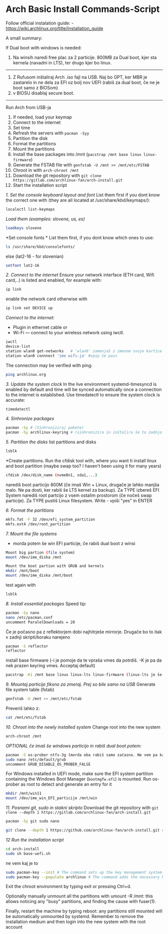 # Arch Basic Install Commands-Script

Follow official instalation guide: - https://wiki.archlinux.org/title/Installation_guide

A small summary:

If Dual boot with windows is needed:
1. Na winsih naredi free plac za 2 particije. 800MB za Dual boot, kjer sta kernela (navadni in LTS), ter drugo kjer bo linux.
----
1. Z Rufusom inštaliraj Arch .iso fajl na USB. Naj bo GPT, ker MBR je zastarelo in ne dela za EFI oz bolj nov UEFI (rabiš za dual boot, če ne je boot samo z BIOSom)
2. v BIOSU disablaj secure boot.
----
Run Arch from USB-ja
1. If needed, load your keymap
2. Connect to the internet
3. Set time
4. Refresh the servers with `pacman -Syy`
5. Partition the disk
6. Format the partitions
7. Mount the partitions
8. Install the base packages into /mnt (`pacstrap /mnt base linux linux-firmware`)
9. Generate the FSTAB file with `genfstab -U /mnt >> /mnt/etc/FSTAB`
10. Chroot in with `arch-chroot /mnt`
11. Download the git repository with `git clone https://gitlab.com/archlinux-fan/arch-install.git`
12. Start the installation script





*1. Set the console keyboard layout and font*
List them first if you dont know the correct one with (they are all located at /usr/share/kbd/keymaps/):
```Bash
localectl list-keymaps
```

*Load them (examples: slovene, us, es)*
```Bash
loadkeys slovene
```


*Set console fonts *
List them first, if you dont know which ones to use:
```Bash
ls /usr/share/kbd/consolefonts/
```
else (lat2-16 - for slovenian)
```Bash
setfont lat2-16
```

*2. Connect to the internet*
Ensure your network interface (ETH card, Wifi card,..) is listed and enabled, for example with:
```Bash
ip link
```
enable the network card otherwise with 
```Bash
ip link set DEVICE up
```

*Connect to the internet:*
- Plugin in ethernet cable or
- Wi-Fi — connect to your wireless network using iwctl.
```Bash
iwctl
device-list
station wlan0 get-networks   # 'wlan0' zamenjaš z imenom svoje kartice 
station wlan0 connnect 'ime wifi-ja' #vpip še pass
```

The connection may be verified with ping:
```Bash
ping archlinux.org
```

*3. Update the system clock*
In the live environment systemd-timesyncd is enabled by default and time will be synced automatically once a connection to the internet is established.
Use timedatectl to ensure the system clock is accurate:
```Bash
timedatectl
```


*4. Sinhronize packages*
```Bash
pacman -Sy # (Sinhroniziraj pakete)
pacman -Sy archlinux-keyring # (sinhronizira in inštalira še to zadnjo verzijo, ampak najbrš je itak že na USB nova zadnja)
```


*5. Partition the disks*
list partitions and disks
```Bash
lsblk
```

*Create partitions. Run the cfdisk tool with, where you want ti install linux and boot partition (maybe swap too? I haven't been using it for many years)
```Bash
cfdisk /dev/disk_name (nvme0n1, sda1,...)
```

narediš boot particijo 800M (če imaš Win + Linux, drugače je lahko manjša malo. Ne pa dosti, ker rabiš še LTS kernel za backup). Za TYPE izbereš EFI System
narediš root partcijo z vsem ostalim prostorom (če nočeš swap particije). Za TYPE pustiš Linux filesystem.
Write - vpiši "yes" in ENTER

*6. Format the partitions*
```Bash
mkfs.fat -F 32 /dev/efi_system_partition
mkfs.ext4 /dev/root_partition
```

*7. Mount the file systems*
 + morda potem še win EFI particije, če rabiš dual boot z winsi
```Bash
Mount big partion (file system)
mount /dev/ime_diska /mnt

Mount the boot partion with GRUB and kernels
mkdir /mnt/boot
mount /dev/ime_diska /mnt/boot
```
test again with
```Bash
lsblk
```

*8. Install essential packages*
Speed tip:
```Bash
pacman -Sy nano
nano /etc/pacman.conf
uncomment ParalelDownloads = 20
```

Če je počasno pa z reflektorjem dobi najhitrješe mirrorje. Drugače bo to itak v zadnji skripti/koraku narejeno
```Bash
pacman -S reflector
reflector
```

install base firmware (-i je pomoje da te vpraša vmes da potrdiš. -K je pa da nek prazen keyring vmes. Acceptaj default)
```Bash
pacstrap -Ki /mnt base linux linux-lts linux-firmware (linux-lts je še drugi kernel zraven z long term support (bolj stabilen). Če je z enim nekaj narobe zalaufaš drugega potem na začetku pri izbiri v GRUB)
```


*9. Mountaj particije fiksno za zmeraj. Prej so bile samo na USB*
Generate file system table (fstab)
```Bash
genfstab -U /mnt >> /mnt/etc/fstab
```
Preveriš lahko z:
```Bash
cat /mnt/etc/fstab
```


*10. Chroot into the newly installed system*
Change root into the new system
```Bash
arch-chroot /mnt
```


*OPTIONAL če imaš še windows particijo in rabiš dual boot potem:*
```Bash
pacman -S os-prober ntfs-3g (morda oba rabiš samo začasno. Ne vem pa kaj je pol ko se kernel updata)
sudo nano /etc/default/grub
uncomment GRUB_DISABLE_OS_PROBER_FALSE
```
For Windows installed in UEFI mode, make sure the EFI system partition containing the Windows Boot Manager (`bootmgfw.efi`) is mounted. Run os-prober as root to detect and generate an entry for it
```Bash
mkdir /mnt/win11
mount /dev/ime_win_EFI_particije /mnt/win
```

*11. Posnami git, sudo in stakni skripto*
Download the git repository with `git clone --depth 1 https://gitlab.com/archlinux-fan/arch-install.git`

```Bash
pacman -Sy git sudo nano
```

```Bash
git clone --depth 1 https://github.com/archlinux-fan/arch-install.git # mora bit public najbrš  # ('--depth 1' is so that it downloads latest version files only, not the whole history)
```

*12 Run the installation script*
```Bash
cd arch-install
sudo sh base-uefi.sh
```

ne vem kaj je to
```Bash
sudo pacman-key --init # The command sets up the key management system.
sudo pacman-key --populate archlinux # The command adds the necessary keys to trust official Arch Linux packages
```


Exit the chroot environment by typing exit or pressing Ctrl+d.

Optionally manually unmount all the partitions with umount -R /mnt: this allows noticing any "busy" partitions, and finding the cause with fuser(1).

Finally, restart the machine by typing reboot: any partitions still mounted will be automatically unmounted by systemd. 
Remember to remove the installation medium and then login into the new system with the root account


